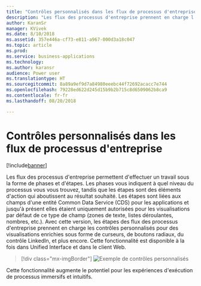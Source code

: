 ```yaml
---
title: "Contrôles personnalisés dans les flux de processus d'entreprise"
description: "Les flux des processus d'entreprise prennent en charge l'ensemble des fonctionnalités de formulaire, y compris les contrôles personnalisés et les règles métier."
author: KaranSr
manager: KVivek
ms.date: 8/10/2018
ms.assetid: 357e446a-cf73-e811-a967-000d3a18c047
ms.topic: article
ms.prod: 
ms.service: business-applications
ms.technology: 
ms.author: karansr
audience: Power user
ms.translationtype: HT
ms.sourcegitcommit: 8a89a9ef9d7a84980eeebc44f72692acacc7e744
ms.openlocfilehash: 79228ed622d245d15b9b2b715c8d6509062b8ca9
ms.contentlocale: fr-fr
ms.lasthandoff: 08/20/2018

---
```

# <a name="custom-controls-in-business-process-flows"></a>Contrôles personnalisés dans les flux de processus d'entreprise


[!include[banner](../../includes/banner.md)]

Les flux des processus d'entreprise permettent d'effectuer un travail sous la forme de phases et d'étapes. Les phases vous indiquent à quel niveau du processus vous vous trouvez, tandis que les étapes sont des éléments d'action qui aboutissent au résultat souhaité. Les étapes sont liées aux champs d'une entité Common Data Service (CDS) pour les applications et jusqu'à présent elles étaient uniquement autorisées pour les visualisations par défaut de ce type de champ (zones de texte, listes déroulantes, nombres, etc.). Avec cette version, les étapes des flux des processus d'entreprise prennent en charge les contrôles personnalisés pour des visualisations enrichies sous forme de curseurs, de boutons radiaux, du contrôle LinkedIn, et plus encore. Cette fonctionnalité est disponible à la fois dans Unified Interface et dans le client Web.

> [!div class="mx-imgBorder"]
> ![Exemple de contrôles personnalisés](media/custom-controls_01.png "Exemple de contrôles personnalisés")

Cette fonctionnalité augmente le potentiel pour les expériences d'exécution de processus immersifs et intuitifs.


